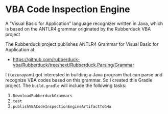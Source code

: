 # VBA Code Inspection Engine
A ”Visual Basic for Application” language recognizer written in Java, which is based on the ANTLR4 grammar originated by the Rubberduck VBA project

The Rubberduck project publishes ANTLR4 Grammar for Visual Basic for Application at:
- https://github.com/rubberduck-vba/Rubberduck/tree/next/Rubberduck.Parsing/Grammar

I (kazurayam) got interested in building a Java program that can parse and recognize VBA codes based on this grammar. So I created this Gradle project. The `build.gradle` will include the following tasks:

1. `DownloadRubberduckGrammars`
2. `test`
3. `publishVBACodeInspectionEngineArtifactToGHa`
